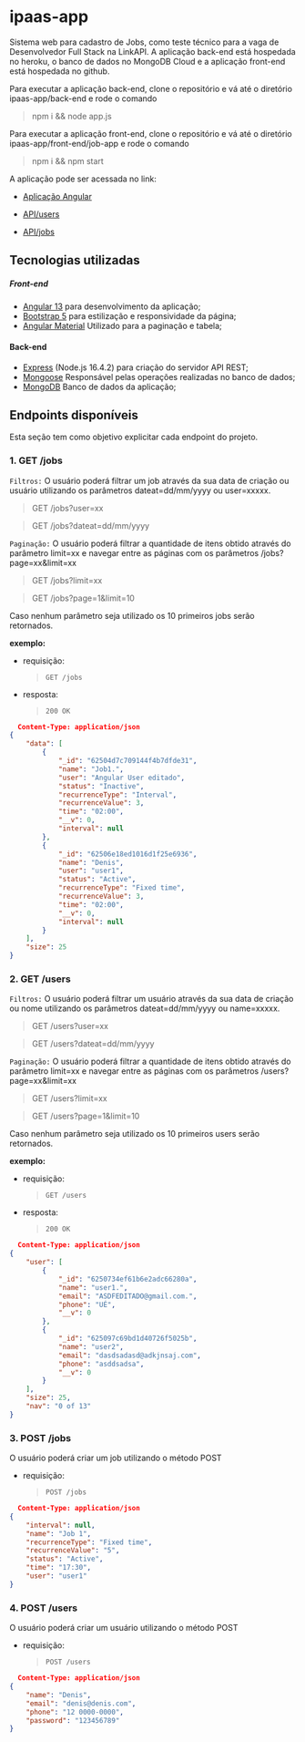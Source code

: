 # ipaas-app

Sistema web para cadastro de Jobs, como teste técnico para a vaga de Desenvolvedor Full Stack na LinkAPI. A aplicação back-end está hospedada no heroku, o banco de dados no MongoDB Cloud e a aplicação front-end está hospedada no github. 

Para executar a aplicação back-end, clone o repositório e vá até o diretório ipaas-app/back-end e rode o comando 

> npm i && node app.js

Para executar a aplicação front-end, clone o repositório e vá até o diretório ipaas-app/front-end/job-app e rode o comando

> npm i && npm start


A aplicação pode ser acessada no link:

- [Aplicação Angular](https://denispadua.github.io/ipaas-app.github.io)

- [API/users](https://ipaas-app.herokuapp.com/users)

- [API/jobs](https://ipaas-app.herokuapp.com/jobs)

## Tecnologias utilizadas

##### Front-end

- [Angular 13](https://angular.io/) para desenvolvimento da aplicação;
- [Bootstrap 5](https://getbootstrap.com/) para estilização e responsividade da página;
- [Angular Material](https://material.angular.io/) Utilizado para a paginação e tabela;

#### Back-end

- [Express](https://expressjs.com/) (Node.js 16.4.2) para criação do servidor API REST;
- [Mongoose](https://mongoosejs.com/) Responsável pelas operações realizadas no banco de dados;
- [MongoDB](https://www.mongodb.com/) Banco de dados da aplicação;

## Endpoints disponíveis

Esta seção tem como objetivo explicitar cada endpoint do projeto.

### 1. GET /jobs

`Filtros:` O usuário poderá filtrar um job através da sua data de criação ou usuário utilizando os parâmetros dateat=dd/mm/yyyy ou user=xxxxx.

> GET /jobs?user=xx

> GET /jobs?dateat=dd/mm/yyyy

`Paginação:` O usuário poderá filtrar a quantidade de itens obtido através do parâmetro limit=xx e navegar entre as páginas com os parâmetros /jobs?page=xx&limit=xx

> GET /jobs?limit=xx

> GET /jobs?page=1&limit=10

Caso nenhum parâmetro seja utilizado os 10 primeiros jobs serão retornados.

**exemplo:**

- requisição:

  > `GET /jobs`

- resposta:
  > `200 OK`

```json
  Content-Type: application/json
{
	"data": [
		{
			"_id": "62504d7c709144f4b7dfde31",
			"name": "Job1.",
			"user": "Angular User editado",
			"status": "Inactive",
			"recurrenceType": "Interval",
			"recurrenceValue": 3,
			"time": "02:00",
			"__v": 0,
			"interval": null
		},
		{
			"_id": "62506e18ed1016d1f25e6936",
			"name": "Denis",
			"user": "user1",
			"status": "Active",
			"recurrenceType": "Fixed time",
			"recurrenceValue": 3,
			"time": "02:00",
			"__v": 0,
			"interval": null
		}
	],
	"size": 25
}
```

### 2. GET /users

`Filtros:` O usuário poderá filtrar um usuário através da sua data de criação ou nome utilizando os parâmetros dateat=dd/mm/yyyy ou name=xxxxx.

> GET /users?user=xx

> GET /users?dateat=dd/mm/yyyy

`Paginação:` O usuário poderá filtrar a quantidade de itens obtido através do parâmetro limit=xx e navegar entre as páginas com os parâmetros /users?page=xx&limit=xx

> GET /users?limit=xx

> GET /users?page=1&limit=10

Caso nenhum parâmetro seja utilizado os 10 primeiros users serão retornados.

**exemplo:**

- requisição:

  > `GET /users`

- resposta:
  > `200 OK`

```json
  Content-Type: application/json
{
	"user": [
		{
			"_id": "6250734ef61b6e2adc66280a",
			"name": "user1.",
			"email": "ASDFEDITADO@gmail.com.",
			"phone": "UÉ",
			"__v": 0
		},
		{
			"_id": "625097c69bd1d40726f5025b",
			"name": "user2",
			"email": "dasdsadasd@adkjnsaj.com",
			"phone": "asddsadsa",
			"__v": 0
		}
	],
	"size": 25,
	"nav": "0 of 13"
}
```

### 3. POST /jobs

O usuário poderá criar um job utilizando o método POST

- requisição:
  > `POST /jobs`

```json
  Content-Type: application/json
{
	"interval": null,
	"name": "Job 1",
	"recurrenceType": "Fixed time",
	"recurrenceValue": "5",
	"status": "Active",
	"time": "17:30",
	"user": "user1"
}
```

### 4. POST /users

O usuário poderá criar um usuário utilizando o método POST

- requisição:
  > `POST /users`

```json
  Content-Type: application/json
{
	"name": "Denis",
	"email": "denis@denis.com",
	"phone": "12 0000-0000",
	"password": "123456789"
}
```
